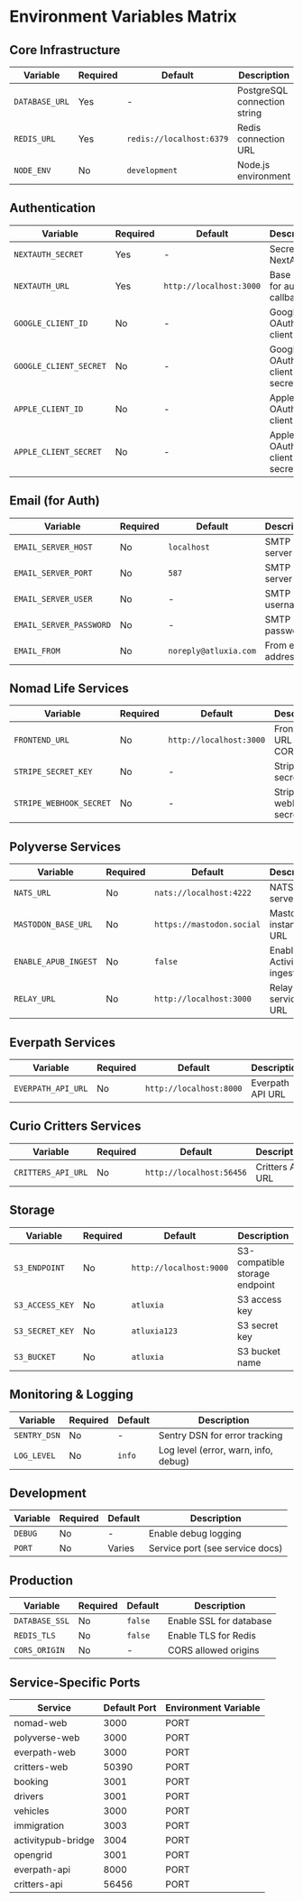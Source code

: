 # Environment Variables Matrix

## Core Infrastructure

| Variable | Required | Default | Description |
|----------|----------|---------|-------------|
| `DATABASE_URL` | Yes | - | PostgreSQL connection string |
| `REDIS_URL` | Yes | `redis://localhost:6379` | Redis connection URL |
| `NODE_ENV` | No | `development` | Node.js environment |

## Authentication

| Variable | Required | Default | Description |
|----------|----------|---------|-------------|
| `NEXTAUTH_SECRET` | Yes | - | Secret for NextAuth.js |
| `NEXTAUTH_URL` | Yes | `http://localhost:3000` | Base URL for auth callbacks |
| `GOOGLE_CLIENT_ID` | No | - | Google OAuth client ID |
| `GOOGLE_CLIENT_SECRET` | No | - | Google OAuth client secret |
| `APPLE_CLIENT_ID` | No | - | Apple OAuth client ID |
| `APPLE_CLIENT_SECRET` | No | - | Apple OAuth client secret |

## Email (for Auth)

| Variable | Required | Default | Description |
|----------|----------|---------|-------------|
| `EMAIL_SERVER_HOST` | No | `localhost` | SMTP server host |
| `EMAIL_SERVER_PORT` | No | `587` | SMTP server port |
| `EMAIL_SERVER_USER` | No | - | SMTP username |
| `EMAIL_SERVER_PASSWORD` | No | - | SMTP password |
| `EMAIL_FROM` | No | `noreply@atluxia.com` | From email address |

## Nomad Life Services

| Variable | Required | Default | Description |
|----------|----------|---------|-------------|
| `FRONTEND_URL` | No | `http://localhost:3000` | Frontend URL for CORS |
| `STRIPE_SECRET_KEY` | No | - | Stripe secret key |
| `STRIPE_WEBHOOK_SECRET` | No | - | Stripe webhook secret |

## Polyverse Services

| Variable | Required | Default | Description |
|----------|----------|---------|-------------|
| `NATS_URL` | No | `nats://localhost:4222` | NATS server URL |
| `MASTODON_BASE_URL` | No | `https://mastodon.social` | Mastodon instance URL |
| `ENABLE_APUB_INGEST` | No | `false` | Enable ActivityPub ingestion |
| `RELAY_URL` | No | `http://localhost:3000` | Relay service URL |

## Everpath Services

| Variable | Required | Default | Description |
|----------|----------|---------|-------------|
| `EVERPATH_API_URL` | No | `http://localhost:8000` | Everpath API URL |

## Curio Critters Services

| Variable | Required | Default | Description |
|----------|----------|---------|-------------|
| `CRITTERS_API_URL` | No | `http://localhost:56456` | Critters API URL |

## Storage

| Variable | Required | Default | Description |
|----------|----------|---------|-------------|
| `S3_ENDPOINT` | No | `http://localhost:9000` | S3-compatible storage endpoint |
| `S3_ACCESS_KEY` | No | `atluxia` | S3 access key |
| `S3_SECRET_KEY` | No | `atluxia123` | S3 secret key |
| `S3_BUCKET` | No | `atluxia` | S3 bucket name |

## Monitoring & Logging

| Variable | Required | Default | Description |
|----------|----------|---------|-------------|
| `SENTRY_DSN` | No | - | Sentry DSN for error tracking |
| `LOG_LEVEL` | No | `info` | Log level (error, warn, info, debug) |

## Development

| Variable | Required | Default | Description |
|----------|----------|---------|-------------|
| `DEBUG` | No | - | Enable debug logging |
| `PORT` | No | Varies | Service port (see service docs) |

## Production

| Variable | Required | Default | Description |
|----------|----------|---------|-------------|
| `DATABASE_SSL` | No | `false` | Enable SSL for database |
| `REDIS_TLS` | No | `false` | Enable TLS for Redis |
| `CORS_ORIGIN` | No | - | CORS allowed origins |

## Service-Specific Ports

| Service | Default Port | Environment Variable |
|---------|-------------|---------------------|
| nomad-web | 3000 | PORT |
| polyverse-web | 3000 | PORT |
| everpath-web | 3000 | PORT |
| critters-web | 50390 | PORT |
| booking | 3001 | PORT |
| drivers | 3001 | PORT |
| vehicles | 3000 | PORT |
| immigration | 3003 | PORT |
| activitypub-bridge | 3004 | PORT |
| opengrid | 3001 | PORT |
| everpath-api | 8000 | PORT |
| critters-api | 56456 | PORT |